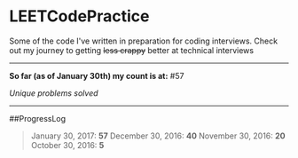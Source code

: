 # LEETCodePractice
Some of the code I've written in preparation for coding interviews. Check out my journey to getting ~~less crappy~~ better at technical interviews

___

**So far (as of January 30th) my count is at:**
#57

*Unique problems solved*

___

##ProgressLog
>January 30, 2017:     **57**
>December 30, 2016:    **40**
>November 30, 2016:    **20**
>October 30, 2016:     **5**

